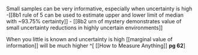 Small samples can be very informative, especially when uncertainty is high 
	-[[8b1 rule of 5 can be used to estimate upper and lower limit of median with ~93.75% certainty]]
	- [[8b2 urn of mystery demonstrates value of small uncertainty reductions in highly uncertain environments]]

When you little is known and uncertainty is high [[marginal value of information]] will be much higher ^[ [[How to Measure Anything]] **pg 62**] 


